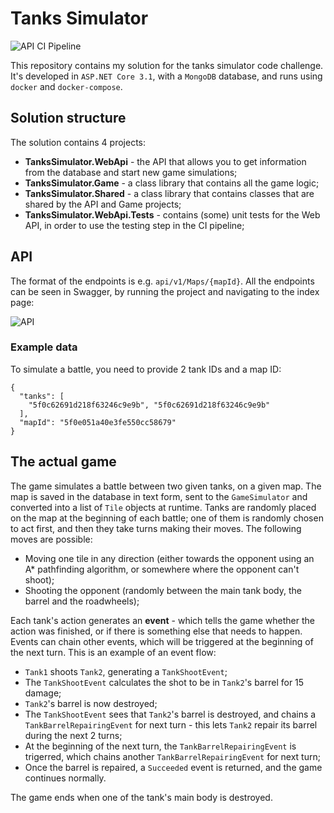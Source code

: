 # Tanks Simulator

![API CI Pipeline](https://github.com/Mirch/TanksSimulator/workflows/API%20CI%20Pipeline/badge.svg)

This repository contains my solution for the tanks simulator code challenge. It's developed in `ASP.NET Core 3.1`, with a `MongoDB` database, and runs using `docker` and `docker-compose`.

## Solution structure

The solution contains 4 projects:
- **TanksSimulator.WebApi** - the API that allows you to get information from the database and start new game simulations;
- **TanksSimulator.Game** - a class library that contains all the game logic;
- **TanksSimulator.Shared** - a class library that contains classes that are shared by the API and Game projects; 
- **TanksSimulator.WebApi.Tests** - contains (some) unit tests for the Web API, in order to use the testing step in the CI pipeline; 

## API

The format of the endpoints is e.g. `api/v1/Maps/{mapId}`. All the endpoints can be seen in Swagger, by running the project and navigating to the index page:

![API](https://i.imgur.com/4ttuUZa.png)

### Example data

To simulate a battle, you need to provide 2 tank IDs and a map ID:
```
{
  "tanks": [
    "5f0c62691d218f63246c9e9b", "5f0c62691d218f63246c9e9b"
  ],
  "mapId": "5f0e051a40e3fe550cc58679"
}
```

## The actual game

The game simulates a battle between two given tanks, on a given map. The map is saved in the database in text form, sent to the `GameSimulator` and converted into a list of `Tile` objects at runtime. Tanks are randomly placed on the map at the beginning of each battle; one of them is randomly chosen to act first, and then they take turns making their moves. The following moves are possible:
- Moving one tile in any direction (either towards the opponent using an A* pathfinding algorithm, or somewhere where the opponent can't shoot);
- Shooting the opponent (randomly between the main tank body, the barrel and the roadwheels);

Each tank's action generates an **event** - which tells the game whether the action was finished, or if there is something else that needs to happen. Events can chain other events, which will be triggered at the beginning of the next turn. This is an example of an event flow:
- `Tank1` shoots `Tank2`, generating a `TankShootEvent`;
- The `TankShootEvent` calculates the shot to be in `Tank2`'s barrel for 15 damage;
- `Tank2`'s barrel is now destroyed;
- The `TankShootEvent` sees that `Tank2`'s barrel is destroyed, and chains a `TankBarrelRepairingEvent` for next turn - this lets `Tank2` repair its barrel during the next 2 turns;
- At the beginning of the next turn, the `TankBarrelRepairingEvent` is trigerred, which chains another `TankBarrelRepairingEvent` for next turn;
- Once the barrel is repaired, a `Succeeded` event is returned, and the game continues normally.

The game ends when one of the tank's main body is destroyed.   
